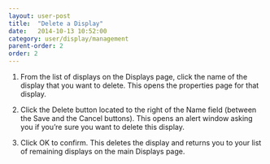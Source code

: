 ```yaml
---
layout: user-post
title:  "Delete a Display"
date:   2014-10-13 10:52:00
category: user/display/management
parent-order: 2
order: 2
---
```




1. From the list of displays on the Displays page, click the name of the display that you want to delete.  This opens the properties page for that display.

2. Click the Delete button located to the right of the Name field (between the Save and the Cancel buttons).  This opens an alert window asking you if you’re sure you want to delete this display.  

3. Click OK to confirm.  This deletes the display and returns you to your list of remaining displays on the main Displays page.
